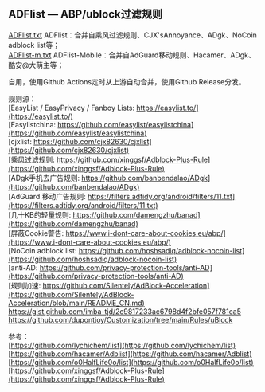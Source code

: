 ## ADFlist — ABP/ublock过滤规则
[ADFlist.txt](https://github.com/doiyes/ADFlist/releases/latest/download/ADFlist.txt)  ADFlist：合并自乘风过滤规则、CJX'sAnnoyance、ADgk、NoCoin adblock list等；  
[ADFlist-m.txt](https://github.com/doiyes/ADFlist/releases/latest/download/ADFlist-m.txt)  ADFlist-Mobile：合并自AdGuard移动规则、Hacamer、ADgk、酷安@大萌主等；  


自用，使用Github Actions定时从上游自动合并，使用Github Release分发。

规则源：  
[EasyList / EasyPrivacy / Fanboy Lists: https://easylist.to/](https://easylist.to/)  
[Easylistchina: https://github.com/easylist/easylistchina](https://github.com/easylist/easylistchina)     
[cjxlist: https://github.com/cjx82630/cjxlist](https://github.com/cjx82630/cjxlist)  
[乘风过滤规则: https://github.com/xinggsf/Adblock-Plus-Rule](https://github.com/xinggsf/Adblock-Plus-Rule)  
[ADgk手机去广告规则: https://github.com/banbendalao/ADgk](https://github.com/banbendalao/ADgk)  
[AdGuard 移动广告规则: https://filters.adtidy.org/android/filters/11.txt](https://filters.adtidy.org/android/filters/11.txt)  
[几十KB的轻量规则: https://github.com/damengzhu/banad](https://github.com/damengzhu/banad)  
[屏蔽Cookie警告: https://www.i-dont-care-about-cookies.eu/abp/](https://www.i-dont-care-about-cookies.eu/abp/)  
[NoCoin adblock list: https://github.com/hoshsadiq/adblock-nocoin-list](https://github.com/hoshsadiq/adblock-nocoin-list)  
[anti-AD: https://github.com/privacy-protection-tools/anti-AD](https://github.com/privacy-protection-tools/anti-AD)  
[规则加速: https://github.com/Silentely/AdBlock-Acceleration](https://github.com/Silentely/AdBlock-Acceleration/blob/main/README_CN.md)  
https://gist.github.com/imba-tjd/2c9817233ac6798d4f2bfe057f781ca5  
https://github.com/dupontjoy/Customization/tree/main/Rules/uBlock  

参考：   
[https://github.com/lychichem/list](https://github.com/lychichem/list)  
[https://github.com/hacamer/Adblist](https://github.com/hacamer/Adblist)  
[https://github.com/o0HalfLife0o/list](https://github.com/o0HalfLife0o/list)   
[https://github.com/xinggsf/Adblock-Plus-Rule](https://github.com/xinggsf/Adblock-Plus-Rule)  

